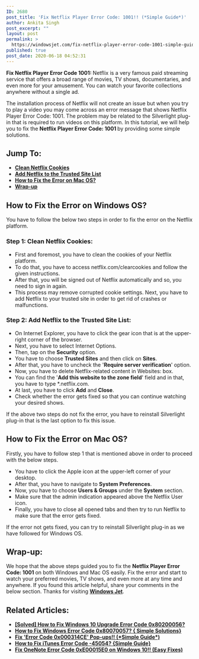 ```yaml
---
ID: 2680
post_title: 'Fix Netflix Player Error Code: 1001!! (*Simple Guide*)'
author: Ankita Singh
post_excerpt: ""
layout: post
permalink: >
  https://windowsjet.com/fix-netflix-player-error-code-1001-simple-guide-2680/
published: true
post_date: 2020-06-18 04:52:31
---
```

<strong><span class="dropcap dropcap1">F</span></strong><strong>ix Netflix Player Error Code 1001: </strong>Netflix is a very famous paid streaming service that offers a broad range of movies, TV shows, documentaries, and even more for your amusement. You can watch your favorite collections anywhere without a single ad.

The installation process of Netflix will not create an issue but when you try to play a video you may come across an error message that shows Netflix Player Error Code: 1001. The problem may be related to the Silverlight plug-in that is required to run videos on this platform. In this tutorial, we will help you to fix the <strong>Netflix Player Error Code: 1001 </strong>by providing some simple solutions.
<h2>Jump To:</h2>
<ul>
 	<li><strong><a href="#1">Clean Netflix Cookies</a></strong></li>
 	<li><strong><a href="#2">Add Netflix to the Trusted Site List</a></strong></li>
 	<li><strong><a href="#3">How to Fix the Error on Mac OS?</a></strong></li>
 	<li><strong><a href="#4">Wrap-up</a></strong></li>
</ul>
<h2>How to Fix the Error on Windows OS?</h2>
You have to follow the below two steps in order to fix the error on the Netflix platform.
<h3 id="1">Step 1: Clean Netflix Cookies:</h3>
<ul>
 	<li>First and foremost, you have to clean the cookies of your Netflix platform.</li>
 	<li>To do that, you have to access netflix.com/clearcookies and follow the given instructions.</li>
 	<li>After that, you will be signed out of Netflix automatically and so, you need to sign in again.</li>
 	<li>This process may remove corrupted cookie settings. Next, you have to add Netflix to your trusted site in order to get rid of crashes or malfunctions.</li>
</ul>
<h3 id="2">Step 2: Add Netflix to the Trusted Site List:</h3>
<ul>
 	<li>On Internet Explorer, you have to click the gear icon that is at the upper-right corner of the browser.</li>
 	<li>Next, you have to select Internet Options.</li>
 	<li>Then, tap on the <strong>Security</strong> option.</li>
 	<li>You have to choose <strong>Trusted Sites</strong> and then click on <strong>Sites</strong>.</li>
 	<li>After that, you have to uncheck the '<strong>Require server verification</strong>' option.</li>
 	<li>Now, you have to delete Netflix-related content in Websites: box.</li>
 	<li>You can find the '<strong>Add this website to the zone field</strong>' field and in that, you have to type *.netflix.com.</li>
 	<li>At last, you have to click <strong>Add</strong> and <strong>Close</strong>.</li>
 	<li>Check whether the error gets fixed so that you can continue watching your desired shows.</li>
</ul>
If the above two steps do not fix the error, you have to reinstall Silverlight plug-in that is the last option to fix this issue.
<h2 id="3">How to Fix the Error on Mac OS?</h2>
Firstly, you have to follow step 1 that is mentioned above in order to proceed with the below steps.
<ul>
 	<li>You have to click the Apple icon at the upper-left corner of your desktop.</li>
 	<li>After that, you have to navigate to <strong>System Preferences</strong>.</li>
 	<li>Now, you have to choose <strong>Users &amp; Groups</strong> under the <strong>System</strong> section.</li>
 	<li>Make sure that the admin indication appeared above the Netflix User icon.</li>
 	<li>Finally, you have to close all opened tabs and then try to run Netflix to make sure that the error gets fixed.</li>
</ul>
If the error not gets fixed, you can try to reinstall Silverlight plug-in as we have followed for Windows OS.
<h2 id="4">Wrap-up:</h2>
We hope that the above steps guided you to fix the <strong>Netflix Player Error Code: 1001 </strong>on both Windows and Mac OS easily. Fix the error and start to watch your preferred movies, TV shows, and even more at any time and anywhere. If you found this article helpful, share your comments in the below section. Thanks for visiting <a href="https://windowsjet.com/"><strong>Windows Jet</strong></a>.
<h2>Related Articles:</h2>
<ul>
 	<li><strong><a class="LinkSuggestion__Link-sc-1mdih4x-2 jZPuuT" href="https://windowsjet.com/solved-how-to-fix-windows-10-upgrade-error-code-0x80200056-2494/" target="_blank" rel="noopener noreferrer">[Solved] How to Fix Windows 10 Upgrade Error Code 0x80200056?</a></strong></li>
 	<li><strong><a class="LinkSuggestion__Link-sc-1mdih4x-2 jZPuuT" href="https://windowsjet.com/how-to-fix-windows-error-code-0x80070057-simple-solutions-2396/" target="_blank" rel="noopener noreferrer">How to Fix Windows Error Code 0x80070057? { Simple Solutions}</a></strong></li>
 	<li><strong><a class="LinkSuggestion__Link-sc-1mdih4x-2 jZPuuT" href="https://windowsjet.com/fix-error-code-0x000314ce-pop-ups-simple-guide-2528/" target="_blank" rel="noopener noreferrer">Fix 'Error Code 0x000314CE' Pop-ups!! (*Simple Guide*)</a></strong></li>
 	<li><strong><a class="LinkSuggestion__Link-sc-1mdih4x-2 jZPuuT" href="https://windowsjet.com/how-to-fix-itunes-error-code-45054-simple-guide-2644/" target="_blank" rel="noopener noreferrer">How to Fix iTunes Error Code -45054? {Simple Guide}</a></strong></li>
 	<li><strong><a class="LinkSuggestion__Link-sc-1mdih4x-2 jZPuuT" href="https://windowsjet.com/fix-onenote-error-code-0xe00015e0-on-windows-10-easy-fixes-2622/" target="_blank" rel="noopener noreferrer">Fix OneNote Error Code 0xE00015E0 on Windows 10!! (Easy Fixes)</a></strong></li>
</ul>